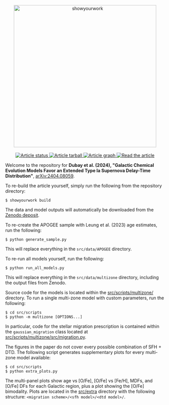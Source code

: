 <p align="center">
<a href="https://github.com/rodluger/showyourwork">
<img width = "450" src="https://raw.githubusercontent.com/rodluger/showyourwork/img/showyourwork.png" alt="showyourwork"/>
</a>
<br>
<br>
<a href="https://github.com/lodubay/galactic-dtd/actions/workflows/build.yml">
<img src="https://github.com/lodubay/galactic-dtd/actions/workflows/build.yml/badge.svg" alt="Article status"/>
</a>
<a href="https://github.com/lodubay/galactic-dtd/raw/main-pdf/arxiv.tar.gz">
<img src="https://img.shields.io/badge/article-tarball-blue.svg?style=flat" alt="Article tarball"/>
</a>
<a href="https://github.com/lodubay/galactic-dtd/raw/main-pdf/dag.pdf">
<img src="https://img.shields.io/badge/article-dag-blue.svg?style=flat" alt="Article graph"/>
</a>
<a href="https://github.com/lodubay/galactic-dtd/raw/main-pdf/ms.pdf">
<img src="https://img.shields.io/badge/article-pdf-blue.svg?style=flat" alt="Read the article"/>
</a>
</p>

Welcome to the repository for **Dubay et al. (2024), "Galactic Chemical 
Evolution Models Favor an Extended Type Ia Supernova Delay-Time Distribution"**,
[arXiv:2404.08059](https://arxiv.org/abs/2404.08059).

To re-build the article yourself, simply run the following from the repository
directory:
```
$ showyourwork build
```
The data and model outputs will automatically be downloaded from the 
[Zenodo deposit](https://doi.org/10.5281/zenodo.10961091).

To re-create the APOGEE sample with Leung et al. (2023) age estimates,
run the following:
```
$ python generate_sample.py
```
This will replace everything in the `src/data/APOGEE` directory.

To re-run all models yourself, run the following:
```
$ python run_all_models.py
```
This will replace everything in the `src/data/multizone` directory, including
the output files from Zenodo.

Source code for the models is located within the [src/scripts/multizone/](/src/scripts/multizone/) directory.
To run a single multi-zone model with custom parameters, run the following:
```
$ cd src/scripts
$ python -m multizone [OPTIONS...]
```
In particular, code for the stellar migration prescription is contained within the `gaussian_migration` class
located at
[src/scripts/multizone/src/migration.py](/src/scripts/multizone/src/migration.py).

The figures in the paper do not cover every possible combination of SFH + DTD. The following script
generates supplementary plots for every multi-zone model available:
```
$ cd src/scripts
$ python extra_plots.py
```
The multi-panel plots show age vs [O/Fe], [O/Fe] vs [Fe/H], MDFs, and [O/Fe] DFs for each Galactic region,
plus a plot showing the [O/Fe] bimodality. Plots are located in the [src/extra](/src/extra/) directory with the 
following structure:
`<migration scheme>/<sfh model>/<dtd model>/`.

